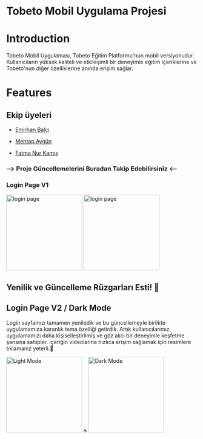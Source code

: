 # Tobeto Mobil Uygulama Projesi

# Introduction
Tobeto Mobil Uygulaması, Tobeto Eğitim Platformu'nun mobil versiyonudur. Kullanıcıların yüksek kaliteli ve etkileşimli bir deneyimle eğitim içeriklerine ve Tobeto'nun diğer özelliklerine anında erişim sağlar.

# Features

## Ekip üyeleri

* [Emirhan Balcı](https://github.com/balciemirhan)

* [Mehtap Aygün](https://github.com/mehtapaygun)
  
* [Fatma Nur Kamış](https://github.com/fatma1604)



### --> Proje Güncellemelerini Buradan Takip Edebilirsiniz <--


### Login Page V1

<img width="200" alt="login page" src="https://github.com/balciemirhan/TobetoApp/assets/116453429/c4703ccc-c292-496f-b19a-803f22b281a3">
<img width="200" alt="login page" src="[https://github.com/balciemirhan/TobetoApp/assets/116453429/c4703ccc-c292-496f-b19a-803f22b281a3](https://github.com/balciemirhan/TobetoApp/assets/120199233/d6056057-fa82-4e36-bff5-d81dab62dee5)">




## Yenilik ve Güncelleme Rüzgarları Esti! 🚀
## Login Page V2 / Dark Mode

Login sayfamızı tamamen yeniledik ve bu güncellemeyle birlikte uygulamamıza karanlık tema özelliği getirdik. Artık kullanıcılarımız, uygulamamızı daha kişiselleştirilmiş ve göz alıcı bir deneyimle keşfetme şansına sahipler.
içeriğin videolarına hızlıca erişim sağlamak için resimlere tıklamanız yeterli.👋


<a href="https://github.com/balciemirhan/TobetoApp/assets/116453429/01f23e4d-f121-42bb-b357-481fdce2924a"><img src="https://github.com/balciemirhan/TobetoApp/assets/116453429/31c7566f-4195-4ad2-9df8-a1d2e8fb32c8" alt="Light Mode" style="width:200px;"></a>
🔛
<a href="https://github.com/balciemirhan/TobetoApp/assets/116453429/8292e3a9-75e5-441e-bf4a-134359d34fe5"><img src="https://github.com/balciemirhan/TobetoApp/assets/116453429/0bc1d8b2-60df-4ed7-9531-961b9b10cec8" alt="Dark Mode" style="width:200px;"></a>

